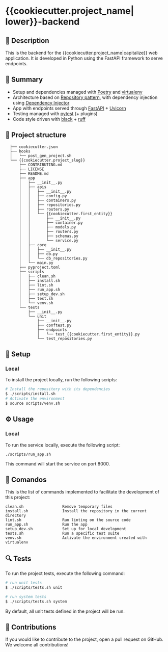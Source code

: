 # {{cookiecutter.project_name| lower}}-backend

## 📖 Description

This is the backend for the {{cookiecutter.project_name|capitalize}} web application. It is developed in Python using the FastAPI framework to serve endpoints.


## 🎯 Summary

- Setup and dependencies managed with [Poetry](https://python-poetry.org/) and [virtualenv](https://virtualenv.pypa.io/en/latest/)
- Architecture based on [Repository pattern](https://www.cosmicpython.com/book/chapter_02_repository.html), with dependency injection using [Dependency Injector](https://python-dependency-injector.ets-labs.org/)
- App with endpoints served through [FastAPI](https://fastapi.tiangolo.com/) + [Uvicorn](https://www.uvicorn.org/)
- Testing managed with [pytest](https://docs.pytest.org/) (+ plugins)
- Code style driven with [black](https://github.com/psf/black) + [ruff](https://beta.ruff.rs/docs/) 

## 🧬 Project structure

```text
  ├── cookiecutter.json
  ├── hooks
  │   └── post_gen_project.sh
  └── {{cookiecutter.project_slug}}
      ├── CONTRIBUTING.md
      ├── LICENSE
      ├── README.md
      ├── app
      │   ├── __init__.py
      │   ├── apis
      │   │   ├── __init__.py
      │   │   ├── config.py
      │   │   ├── containers.py
      │   │   ├── repositories.py
      │   │   ├── routers.py
      │   │   └── {{cookiecutter.first_entity}}
      │   │       ├── __init__.py
      │   │       ├── container.py
      │   │       ├── models.py
      │   │       ├── routers.py
      │   │       ├── schemas.py
      │   │       └── service.py
      │   ├── core
      │   │   ├── __init__.py
      │   │   ├── db.py
      │   │   └── db_repositories.py
      │   └── main.py
      ├── pyproject.toml
      ├── scripts
      │   ├── clean.sh
      │   ├── install.sh
      │   ├── lint.sh
      │   ├── run_app.sh
      │   ├── setup_dev.sh
      │   ├── test.sh
      │   └── venv.sh
      └── tests
          ├── __init__.py
          └── unit
              ├── __init__.py
              ├── conftest.py
              ├── endpoints
              │   └── test_{{cookiecutter.first_entity}}.py
              └── test_repositories.py
```

## 🍴 Setup

### Local 

To install the project locally, run the following scripts:


```bash
# Install the repository with its dependencies
$ ./scripts/install.sh
# Activate the environment
$ source scripts/venv.sh
```

## ⚙️ Usage

### Local

To run the service locally, execute the following script:


```shell
./scripts/run_app.sh
```

This command will start the service on port 8000.


## 🔧 Comandos

This is the list of commands implemented to facilitate the development of this project:

```text
clean.sh                 Remove temporary files
install.sh               Install the repository in the current directory
lint.sh                  Run linting on the source code
run_app.sh               Run the app
setup_dev.sh             Set up for local development
tests.sh                 Run a specific test suite
venv.sh                  Activate the environment created with virtualenv
```

## 🔍 Tests

To run the project tests, execute the following command:

```bash
# run unit tests
$ ./scripts/tests.sh unit

# run system tests
$ ./scripts/tests.sh system
```

By default, all unit tests defined in the project will be run.


## 🤝 Contributions

If you would like to contribute to the project, open a pull request on GitHub. We welcome all contributions!